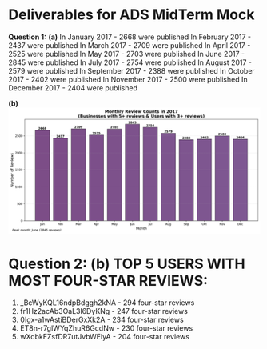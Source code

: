 # Deliverables for ADS MidTerm Mock

**Question 1:**
**(a)** 
In January 2017 - 2668 were published 
In February 2017 - 2437 were published
In March 2017 - 2709 were published
In April 2017 - 2525 were published
In May 2017 - 2703 were published
In June 2017 - 2845 were published
In July 2017 - 2754 were published
In August 2017 - 2579 were published
In September 2017 - 2388 were published
In October 2017 - 2402 were published
In November 2017 - 2500 were published
In December 2017 - 2404 were published

**(b)** 
![2017 Monthly Reviews](./2017_monthly_reviews.png)

**Question 2:**
**(b)**
TOP 5 USERS WITH MOST FOUR-STAR REVIEWS:
==================================================
1. _BcWyKQL16ndpBdggh2kNA - 294 four-star reviews
2. fr1Hz2acAb3OaL3l6DyKNg - 247 four-star reviews
3. 0Igx-a1wAstiBDerGxXk2A - 234 four-star reviews
4. ET8n-r7glWYqZhuR6GcdNw - 230 four-star reviews
5. wXdbkFZsfDR7utJvbWElyA - 204 four-star reviews
        
